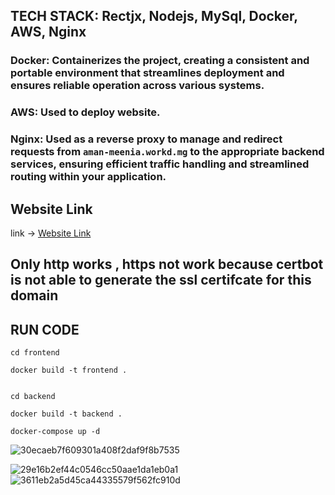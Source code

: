## TECH STACK: Rectjx, Nodejs, MySql, Docker, AWS, Nginx

### **Docker**: Containerizes the project, creating a consistent and portable environment that streamlines deployment and ensures reliable operation across various systems.

### **AWS**: Used to deploy website.

### Nginx: Used as a reverse proxy to manage and redirect requests from `aman-meenia.workd.mg` to the appropriate backend services, ensuring efficient traffic handling and streamlined routing within your application.

## Website Link

link -> [Website Link](http:aman-meenia.work.gd)

## Only http works , https not work because certbot is not able to generate the ssl certifcate for this domain

## RUN CODE

```
cd frontend

docker build -t frontend .


cd backend

docker build -t backend .

docker-compose up -d

```
![30ecaeb7f609301a408f2daf9f8b7535](https://github.com/user-attachments/assets/4168e4a0-2ad9-4c41-921e-0b52b0575fcb)


![29e16b2ef44c0546cc50aae1da1eb0a1](https://github.com/user-attachments/assets/3a4e52a0-b8a7-4744-8317-c5c0e2cb5343)
![3611eb2a5d45ca44335579f562fc910d](https://github.com/user-attachments/assets/d3d56982-a1b9-4851-b749-70fac52ab0d9)

